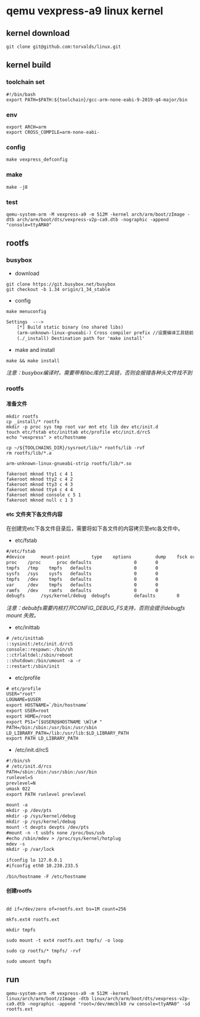 # qemu vexpress-a9 linux kernel

## kernel download

```shell
git clone git@github.com:torvalds/linux.git
```

## kernel build

### toolchain set

```shell
#!/bin/bash
export PATH=$PATH:${toolchain}/gcc-arm-none-eabi-9-2019-q4-major/bin
```

### env

```shell
export ARCH=arm
export CROSS_COMPILE=arm-none-eabi-
```

### config

```shell
make vexpress_defconfig
```

### make

```shell
make -j8
```

### test

```shell
qemu-system-arm -M vexpress-a9 -m 512M -kernel arch/arm/boot/zImage -dtb arch/arm/boot/dts/vexpress-v2p-ca9.dtb -nographic -append "console=ttyAMA0"
```

## rootfs

### busybox

* download

```shell
git clone https://git.busybox.net/busybox
git checkout -b 1.34 origin/1_34_stable
```

* config

```shell
make menuconfig
```

```txt
Settings  --->
    [*] Build static binary (no shared libs) 
    (arm-unknown-linux-gnueabi-) Cross compiler prefix //设置编译工具链前缀
    (./_install) Destination path for 'make install'
```

* make and install

```shell
make && make install
```

*注意：busybox编译时，需要带有libc库的工具链，否则会报错各种头文件找不到*


### rootfs

#### 准备文件

```shell
mkdir rootfs
cp _install/* rootfs
mkdir -p proc sys tmp root var mnt etc lib dev etc/init.d
touch etc/fstab etc/inittab etc/profile etc/init.d/rcS
echo "vexpress" > etc/hostname

cp ~/${TOOLCHAINS_DIR}/sysroot/lib/* rootfs/lib -rvf
rm rootfs/lib/*.a

arm-unknown-linux-gnueabi-strip rootfs/lib/*.so

fakeroot mknod tty1 c 4 1
fakeroot mknod tty2 c 4 2
fakeroot mknod tty3 c 4 3
fakeroot mknod tty4 c 4 4
fakeroot mknod console c 5 1
fakeroot mknod null c 1 3
```

#### etc 文件夹下各文件内容

在创建完etc下各文件目录后，需要将如下各文件的内容拷贝至etc各文件中。

* etc/fstab

```txt
#/etc/fstab
#device      mount-point        type    options         dump    fsck order
proc    /proc      proc defaults                0       0
tmpfs   /tmp    tmpfs   defaults                0       0
sysfs   /sys    sysfs   defaults                0       0
tmpfs   /dev    tmpfs   defaults                0       0
var     /dev    tmpfs   defaults                0       0
ramfs   /dev    ramfs   defaults                0       0
debugfs      /sys/kernel/debug  debugfs         defaults        0       0
```

_注意：debubfs需要内核打开CONFIG_DEBUG_FS支持，否则会提示debugfs mount 失败。_

* etc/inittab

```txt
# /etc/inittab
::sysinit:/etc/init.d/rcS
console::respawn:-/bin/sh
::ctrlaltdel:/sbin/reboot
::shutdown:/bin/umount -a -r
::restart:/sbin/init

```

* etc/profile

```txt
# etc/profile
USER="root"
LOGNAME=$USER
export HOSTNAME=`/bin/hostname`
export USER=root
export HOME=/root
export PS1="[$USER@$HOSTNAME \W]\# "
PATH=/bin:/sbin:/usr/bin:/usr/sbin
LD_LIBRARY_PATH=/lib:/usr/lib:$LD_LIBRARY_PATH
export PATH LD_LIBRARY_PATH
```

* /etc/init.d/rcS

```txt
#!/bin/sh
# /etc/init.d/rcs
PATH=/sbin:/bin:/usr/sbin:/usr/bin
runlevel=S
prevlevel=N
umask 022
export PATH runlevel prevlevel

mount -a
mkdir -p /dev/pts
mkdir -p /sys/kernel/debug
mkdir -p /sys/kernel/debug
mount -t devpts devpts /dev/pts
#mount -n -t usbfs none /proc/bus/usb
#echo /sbin/mdev > /proc/sys/kernel/hotplug
mdev -s
mkdir -p /var/lock

ifconfig lo 127.0.0.1
#ifconfig eth0 10.238.233.5

/bin/hostname -F /etc/hostname

```

#### 创建rootfs

```shell

dd if=/dev/zero of=rootfs.ext bs=1M count=256

mkfs.ext4 rootfs.ext

mkdir tmpfs

sudo mount -t ext4 rootfs.ext tmpfs/ -o loop

sudo cp rootfs/* tmpfs/ -rvf

sudo umount tmpfs

```

## run

```shell
qemu-system-arm -M vexpress-a9 -m 512M -kernel linux/arch/arm/boot/zImage -dtb linux/arch/arm/boot/dts/vexpress-v2p-ca9.dtb -nographic -append "root=/dev/mmcblk0 rw console=ttyAMA0" -sd rootfs.ext
```